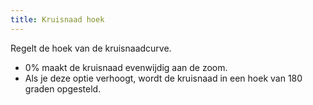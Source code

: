 ```yaml
---
title: Kruisnaad hoek
---
```


Regelt de hoek van de kruisnaadcurve.

- 0% maakt de kruisnaad evenwijdig aan de zoom.
- Als je deze optie verhoogt, wordt de kruisnaad in een hoek van 180 graden opgesteld.
